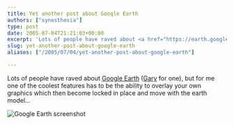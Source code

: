 ```yaml
---
title: Yet another post about Google Earth
authors: ["synesthesia"]
type: post
date: 2005-07-04T21:21:03+00:00
excerpt: 'Lots of people have raved about <a href="https://earth.google.com/">Google Earth</a> (<a href="https://weblog.garyturner.net/archives/001769.html">Gary</a> for one), but for me one of the coolest features has to be the ability to overlay your own graphics which then become locked in place and move with the earth model...'
slug: yet-another-post-about-google-earth 
aliases: ["/2005/07/04/yet-another-post-about-google-earth"]

---
```

Lots of people have raved about [Google Earth][1] ([Gary][2] for one), but for me one of the coolest features has to be the ability to overlay your own graphics which then become locked in place and move with the earth model&#8230;

<img align = "center" src='https://www.synesthesia.co.uk/blog/images/ge.jpg' alt='Google Earth screenshot' />

 [1]: https://earth.google.com/
 [2]: https://weblog.garyturner.net/archives/001769.html